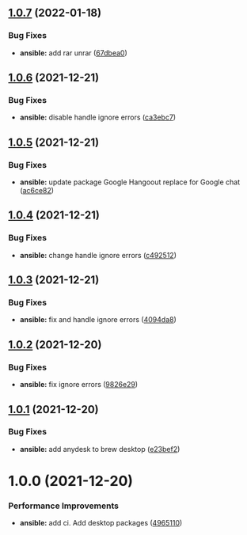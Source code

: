 ## [1.0.7](https://github.com/hackwish/ansible-common-mac-desktop/compare/v1.0.6...v1.0.7) (2022-01-18)


### Bug Fixes

* **ansible:** add rar unrar ([67dbea0](https://github.com/hackwish/ansible-common-mac-desktop/commit/67dbea053fa032c04bd90fbd46d4ce3e0fed2550))

## [1.0.6](https://github.com/hackwish/ansible-common-mac-desktop/compare/v1.0.5...v1.0.6) (2021-12-21)


### Bug Fixes

* **ansible:** disable handle ignore errors ([ca3ebc7](https://github.com/hackwish/ansible-common-mac-desktop/commit/ca3ebc737d3d7c2e52d48b719265486733ac2bd0))

## [1.0.5](https://github.com/hackwish/ansible-common-mac-desktop/compare/v1.0.4...v1.0.5) (2021-12-21)


### Bug Fixes

* **ansible:** update package Google Hangoout replace for Google chat ([ac6ce82](https://github.com/hackwish/ansible-common-mac-desktop/commit/ac6ce82b9ca0a440fbd5529fad9d9b393ac0acd0))

## [1.0.4](https://github.com/hackwish/ansible-common-mac-desktop/compare/v1.0.3...v1.0.4) (2021-12-21)


### Bug Fixes

* **ansible:** change handle ignore errors ([c492512](https://github.com/hackwish/ansible-common-mac-desktop/commit/c492512dad271f236ad81b6b3574f0f691b5be98))

## [1.0.3](https://github.com/hackwish/ansible-common-mac-desktop/compare/v1.0.2...v1.0.3) (2021-12-21)


### Bug Fixes

* **ansible:** fix and handle  ignore errors ([4094da8](https://github.com/hackwish/ansible-common-mac-desktop/commit/4094da84a83474155bb868af8bb4568067d49a7b))

## [1.0.2](https://github.com/hackwish/ansible-common-mac-desktop/compare/v1.0.1...v1.0.2) (2021-12-20)


### Bug Fixes

* **ansible:** fix ignore errors ([9826e29](https://github.com/hackwish/ansible-common-mac-desktop/commit/9826e29824fbfc804bbe11fb0c006c70d7c793b4))

## [1.0.1](https://github.com/hackwish/ansible-common-mac-desktop/compare/v1.0.0...v1.0.1) (2021-12-20)


### Bug Fixes

* **ansible:** add anydesk to brew desktop ([e23bef2](https://github.com/hackwish/ansible-common-mac-desktop/commit/e23bef2acfba0b2e7adb7c58e1a543cb78587af4))

# 1.0.0 (2021-12-20)


### Performance Improvements

* **ansible:** add ci. Add desktop packages ([4965110](https://github.com/hackwish/ansible-common-mac-desktop/commit/496511092382d66375c6833559fbe25e6d9b556b))
